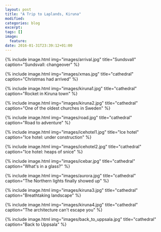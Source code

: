 ```yaml
---
layout: post
title: "A Trip to Laplands, Kiruna"
modified:
categories: blog
excerpt:
tags: []
image:
  feature:
date: 2016-01-31T23:39:12+01:00
---
```


{% include image.html img="images/arrival.jpg" title="Sundsvall" caption="Sundsvall: changeover" %}

{% include image.html img="images/xmas.jpg" title="cathedral" caption="Christmas had arrived" %}

{% include image.html img="images/kiruna1.jpg" title="cathedral" caption="Rocket in Kiruna town" %}

{% include image.html img="images/kiruna2.jpg" title="cathedral" caption="One of the oldest churches in Sweden" %}

{% include image.html img="images/road.jpg" title="cathedral" caption="Road to adventure" %}

{% include image.html img="images/icehotel1.jpg" title="Ice hotel" caption="Ice hotel: under construction" %}

{% include image.html img="images/icehotel2.jpg" title="cathedral" caption="Ice hotel: heaps of snice" %}

{% include image.html img="images/icebar.jpg" title="cathedral" caption="What's in a glass?" %}

{% include image.html img="images/aurora.jpg" title="cathedral" caption="The Northern lights finally showed up" %}

{% include image.html img="images/kiruna3.jpg" title="cathedral" caption="Breathtaking landscape" %}

{% include image.html img="images/kiruna4.jpg" title="cathedral" caption="The architecture can't escape you" %}

{% include image.html img="images/back_to_uppsala.jpg" title="cathedral" caption="Back to Uppsala" %}
